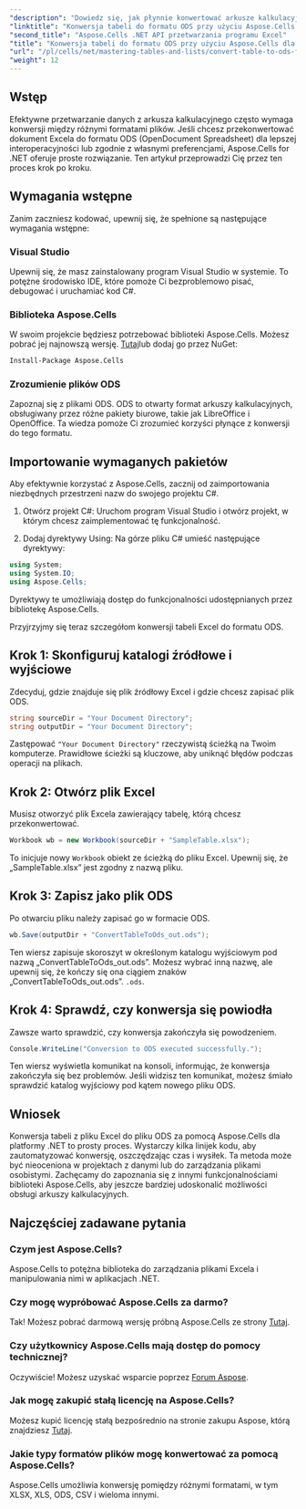 ```yaml
---
"description": "Dowiedz się, jak płynnie konwertować arkusze kalkulacyjne Excela do formatu ODS za pomocą Aspose.Cells dla .NET. Ten przewodnik krok po kroku."
"linktitle": "Konwersja tabeli do formatu ODS przy użyciu Aspose.Cells dla .NET"
"second_title": "Aspose.Cells .NET API przetwarzania programu Excel"
"title": "Konwersja tabeli do formatu ODS przy użyciu Aspose.Cells dla .NET"
"url": "/pl/cells/net/mastering-tables-and-lists/convert-table-to-ods-format/"
"weight": 12
---
```


## Wstęp

Efektywne przetwarzanie danych z arkusza kalkulacyjnego często wymaga konwersji między różnymi formatami plików. Jeśli chcesz przekonwertować dokument Excela do formatu ODS (OpenDocument Spreadsheet) dla lepszej interoperacyjności lub zgodnie z własnymi preferencjami, Aspose.Cells for .NET oferuje proste rozwiązanie. Ten artykuł przeprowadzi Cię przez ten proces krok po kroku.

## Wymagania wstępne

Zanim zaczniesz kodować, upewnij się, że spełnione są następujące wymagania wstępne:

### Visual Studio

Upewnij się, że masz zainstalowany program Visual Studio w systemie. To potężne środowisko IDE, które pomoże Ci bezproblemowo pisać, debugować i uruchamiać kod C#.

### Biblioteka Aspose.Cells

W swoim projekcie będziesz potrzebować biblioteki Aspose.Cells. Możesz pobrać jej najnowszą wersję. [Tutaj](https://releases.aspose.com/cells/net/)lub dodaj go przez NuGet:

```bash
Install-Package Aspose.Cells
```

### Zrozumienie plików ODS

Zapoznaj się z plikami ODS. ODS to otwarty format arkuszy kalkulacyjnych, obsługiwany przez różne pakiety biurowe, takie jak LibreOffice i OpenOffice. Ta wiedza pomoże Ci zrozumieć korzyści płynące z konwersji do tego formatu.

## Importowanie wymaganych pakietów

Aby efektywnie korzystać z Aspose.Cells, zacznij od zaimportowania niezbędnych przestrzeni nazw do swojego projektu C#.

1. Otwórz projekt C#: Uruchom program Visual Studio i otwórz projekt, w którym chcesz zaimplementować tę funkcjonalność.

2. Dodaj dyrektywy Using: Na górze pliku C# umieść następujące dyrektywy:

```csharp
using System;
using System.IO;
using Aspose.Cells;
```

Dyrektywy te umożliwiają dostęp do funkcjonalności udostępnianych przez bibliotekę Aspose.Cells.

Przyjrzyjmy się teraz szczegółom konwersji tabeli Excel do formatu ODS.

## Krok 1: Skonfiguruj katalogi źródłowe i wyjściowe

Zdecyduj, gdzie znajduje się plik źródłowy Excel i gdzie chcesz zapisać plik ODS.

```csharp
string sourceDir = "Your Document Directory";
string outputDir = "Your Document Directory";
```

Zastępować `"Your Document Directory"` rzeczywistą ścieżką na Twoim komputerze. Prawidłowe ścieżki są kluczowe, aby uniknąć błędów podczas operacji na plikach.

## Krok 2: Otwórz plik Excel

Musisz otworzyć plik Excela zawierający tabelę, którą chcesz przekonwertować.

```csharp
Workbook wb = new Workbook(sourceDir + "SampleTable.xlsx");
```

To inicjuje nowy `Workbook` obiekt ze ścieżką do pliku Excel. Upewnij się, że „SampleTable.xlsx” jest zgodny z nazwą pliku.

## Krok 3: Zapisz jako plik ODS

Po otwarciu pliku należy zapisać go w formacie ODS.

```csharp
wb.Save(outputDir + "ConvertTableToOds_out.ods");
```

Ten wiersz zapisuje skoroszyt w określonym katalogu wyjściowym pod nazwą „ConvertTableToOds_out.ods”. Możesz wybrać inną nazwę, ale upewnij się, że kończy się ona ciągiem znaków „ConvertTableToOds_out.ods”. `.ods`.

## Krok 4: Sprawdź, czy konwersja się powiodła

Zawsze warto sprawdzić, czy konwersja zakończyła się powodzeniem.

```csharp
Console.WriteLine("Conversion to ODS executed successfully.");
```

Ten wiersz wyświetla komunikat na konsoli, informując, że konwersja zakończyła się bez problemów. Jeśli widzisz ten komunikat, możesz śmiało sprawdzić katalog wyjściowy pod kątem nowego pliku ODS.

## Wniosek

Konwersja tabeli z pliku Excel do pliku ODS za pomocą Aspose.Cells dla platformy .NET to prosty proces. Wystarczy kilka linijek kodu, aby zautomatyzować konwersję, oszczędzając czas i wysiłek. Ta metoda może być nieoceniona w projektach z danymi lub do zarządzania plikami osobistymi. Zachęcamy do zapoznania się z innymi funkcjonalnościami biblioteki Aspose.Cells, aby jeszcze bardziej udoskonalić możliwości obsługi arkuszy kalkulacyjnych.

## Najczęściej zadawane pytania

### Czym jest Aspose.Cells?

Aspose.Cells to potężna biblioteka do zarządzania plikami Excela i manipulowania nimi w aplikacjach .NET.

### Czy mogę wypróbować Aspose.Cells za darmo?

Tak! Możesz pobrać darmową wersję próbną Aspose.Cells ze strony [Tutaj](https://releases.aspose.com/cells/net/).

### Czy użytkownicy Aspose.Cells mają dostęp do pomocy technicznej?

Oczywiście! Możesz uzyskać wsparcie poprzez [Forum Aspose](https://forum.aspose.com/c/cells/9).

### Jak mogę zakupić stałą licencję na Aspose.Cells?

Możesz kupić licencję stałą bezpośrednio na stronie zakupu Aspose, którą znajdziesz [Tutaj](https://purchase.aspose.com/buy).

### Jakie typy formatów plików mogę konwertować za pomocą Aspose.Cells?

Aspose.Cells umożliwia konwersję pomiędzy różnymi formatami, w tym XLSX, XLS, ODS, CSV i wieloma innymi.